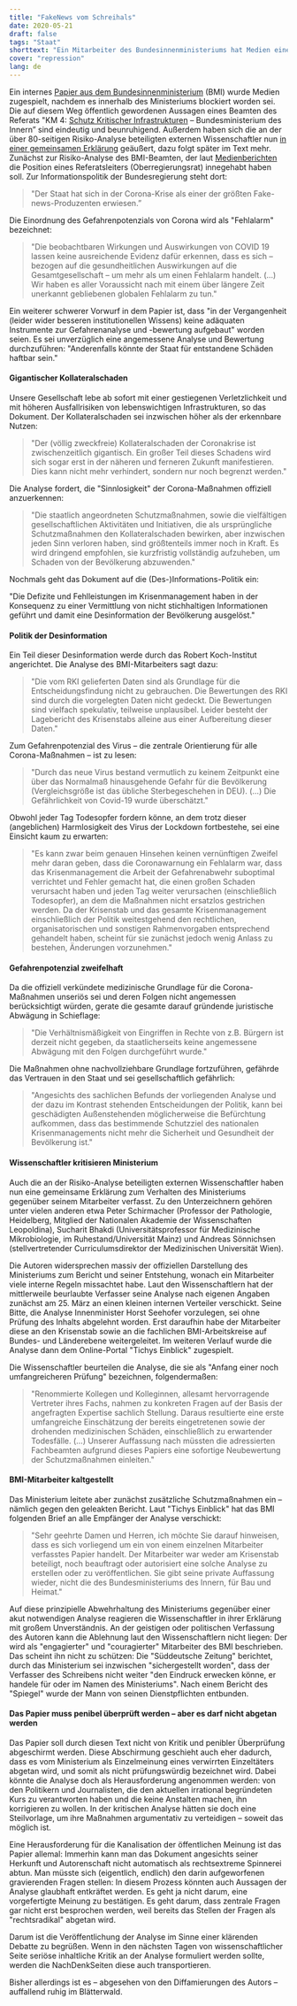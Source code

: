 ```yaml
---
title: "FakeNews vom Schreihals"
date: 2020-05-21
draft: false
tags: "Staat"
shorttext: "Ein Mitarbeiter des Bundesinnenministeriums hat Medien eine brisante Analyse zugespielt: Demnach ist die Corona-Krise ein Fehlalarm, eine besondere Gefahr bestand zu keinem Zeitpunkt."
cover: "repression"
lang: de
---
```


Ein internes [Papier aus dem Bundesinnenministerium](/static/downloads/Dokument93.pdf "KM4 Analyse des Krisenmanagements") (BMI) wurde Medien zugespielt, nachdem es innerhalb des Ministeriums blockiert worden sei. Die auf diesem Weg öffentlich gewordenen Aussagen eines Beamten des Referats "KM 4: [Schutz Kritischer Infrastrukturen](/static/downloads/kritis.pdf "Nationale Strategie zum Schutz Kritischer Infrastrukturen") – Bundesministerium des Innern” sind eindeutig und beunruhigend. Außerdem haben sich die an der über 80-seitigen Risiko-Analyse beteiligten externen Wissenschaftler nun [in einer gemeinsamen Erklärung](https://www.altersdiskriminierung.de/themen/artikel.php?id=11310 "Pressemitteilung der externen Experten des Corona-Papiers aus dem Bundesministerium / Info von BMI Mitarbeitern") geäußert, dazu folgt später im Text mehr. Zunächst zur Risiko-Analyse des BMI-Beamten, der laut [Medienberichten](https://deutsch.rt.com/inland/102356-bundespressekonferenz-zu-analyse-aus-bmi-corona-war-fehlalarm/ "Waren Corona-Maßnahmen Fehlalarm? – Bundespressekonferenz zur Analyse aus Bundesinnenministerium") die Position eines Referatsleiters (Oberregierungsrat) innegehabt haben soll. Zur Informationspolitik der Bundesregierung steht dort:

> "Der Staat hat sich in der Corona-Krise als einer der größten Fake-news-Produzenten erwiesen.”

Die Einordnung des Gefahrenpotenzials von Corona wird als "Fehlalarm" bezeichnet:

> "Die beobachtbaren Wirkungen und Auswirkungen von COVID 19 lassen keine ausreichende Evidenz dafür erkennen, dass es sich – bezogen auf die gesundheitlichen Auswirkungen auf die Gesamtgesellschaft – um mehr als um einen Fehlalarm handelt. (…) Wir haben es aller Voraussicht nach mit einem über längere Zeit unerkannt gebliebenen globalen Fehlalarm zu tun."

Ein weiterer schwerer Vorwurf in dem Papier ist, dass "in der Vergangenheit (leider wider besseren institutionellen Wissens) keine adäquaten Instrumente zur Gefahrenanalyse und -bewertung aufgebaut" worden seien. Es sei unverzüglich eine angemessene Analyse und Bewertung durchzuführen: "Anderenfalls könnte der Staat für entstandene Schäden haftbar sein."

#### Gigantischer Kollateralschaden

Unsere Gesellschaft lebe ab sofort mit einer gestiegenen Verletzlichkeit und mit höheren Ausfallrisiken von lebenswichtigen Infrastrukturen, so das Dokument. Der Kollateralschaden sei inzwischen höher als der erkennbare Nutzen:

> "Der (völlig zweckfreie) Kollateralschaden der Coronakrise ist zwischenzeitlich gigantisch. Ein großer Teil dieses Schadens wird sich sogar erst in der näheren und ferneren Zukunft manifestieren. Dies kann nicht mehr verhindert, sondern nur noch begrenzt werden."

Die Analyse fordert, die "Sinnlosigkeit" der Corona-Maßnahmen offiziell anzuerkennen:

> "Die staatlich angeordneten Schutzmaßnahmen, sowie die vielfältigen gesellschaftlichen Aktivitäten und Initiativen, die als ursprüngliche Schutzmaßnahmen den Kollateralschaden bewirken, aber inzwischen jeden Sinn verloren haben, sind größtenteils immer noch in Kraft. Es wird dringend empfohlen, sie kurzfristig vollständig aufzuheben, um Schaden von der Bevölkerung abzuwenden."

Nochmals geht das Dokument auf die (Des-)Informations-Politik ein:

"Die Defizite und Fehlleistungen im Krisenmanagement haben in der Konsequenz zu einer Vermittlung von nicht stichhaltigen Informationen geführt und damit eine Desinformation der Bevölkerung ausgelöst."

#### Politik der Desinformation

Ein Teil dieser Desinformation werde durch das Robert Koch-Institut angerichtet. Die Analyse des BMI-Mitarbeiters sagt dazu:

> "Die vom RKI gelieferten Daten sind als Grundlage für die Entscheidungsfindung nicht zu gebrauchen. Die Bewertungen des RKI sind durch die vorgelegten Daten nicht gedeckt. Die Bewertungen sind vielfach spekulativ, teilweise unplausibel. Leider besteht der Lagebericht des Krisenstabs alleine aus einer Aufbereitung dieser Daten."

Zum Gefahrenpotenzial des Virus – die zentrale Orientierung für alle Corona-Maßnahmen – ist zu lesen:

> "Durch das neue Virus bestand vermutlich zu keinem Zeitpunkt eine über das Normalmaß hinausgehende Gefahr für die Bevölkerung (Vergleichsgröße ist das übliche Sterbegeschehen in DEU). (…) Die Gefährlichkeit von Covid-19 wurde überschätzt."

Obwohl jeder Tag Todesopfer fordern könne, an dem trotz dieser (angeblichen) Harmlosigkeit des Virus der Lockdown fortbestehe, sei eine Einsicht kaum zu erwarten:

> "Es kann zwar beim genauen Hinsehen keinen vernünftigen Zweifel mehr daran geben, dass die Coronawarnung ein Fehlalarm war, dass das Krisenmanagement die Arbeit der Gefahrenabwehr suboptimal verrichtet und Fehler gemacht hat, die einen großen Schaden verursacht haben und jeden Tag weiter verursachen (einschließlich Todesopfer), an dem die Maßnahmen nicht ersatzlos gestrichen werden. Da der Krisenstab und das gesamte Krisenmanagement einschließlich der Politik weitestgehend den rechtlichen, organisatorischen und sonstigen Rahmenvorgaben entsprechend gehandelt haben, scheint für sie zunächst jedoch wenig Anlass zu bestehen, Änderungen vorzunehmen."

#### Gefahrenpotenzial zweifelhaft

Da die offiziell verkündete medizinische Grundlage für die Corona-Maßnahmen unseriös sei und deren Folgen nicht angemessen berücksichtigt würden, gerate die gesamte darauf gründende juristische Abwägung in Schieflage:

> "Die Verhältnismäßigkeit von Eingriffen in Rechte von z.B. Bürgern ist derzeit nicht gegeben, da staatlicherseits keine angemessene Abwägung mit den Folgen durchgeführt wurde."

Die Maßnahmen ohne nachvollziehbare Grundlage fortzuführen, gefährde das Vertrauen in den Staat und sei gesellschaftlich gefährlich:

> "Angesichts des sachlichen Befunds der vorliegenden Analyse und der dazu im Kontrast stehenden Entscheidungen der Politik, kann bei geschädigten Außenstehenden möglicherweise die Befürchtung aufkommen, dass das bestimmende Schutzziel des nationalen Krisenmanagements nicht mehr die Sicherheit und Gesundheit der Bevölkerung ist."

#### Wissenschaftler kritisieren Ministerium

Auch die an der Risiko-Analyse beteiligten externen Wissenschaftler haben nun eine gemeinsame Erklärung zum Verhalten des Ministeriums gegenüber seinem Mitarbeiter verfasst. Zu den Unterzeichnern gehören unter vielen anderen etwa Peter Schirmacher (Professor der Pathologie, Heidelberg, Mitglied der Nationalen Akademie der Wissenschaften Leopoldina), Sucharit Bhakdi (Universitätsprofessor für Medizinische Mikrobiologie, im Ruhestand/Universität Mainz) und Andreas Sönnichsen (stellvertretender Curriculumsdirektor der Medizinischen Universität Wien).

Die Autoren widersprechen massiv der offiziellen Darstellung des Ministeriums zum Bericht und seiner Entstehung, wonach ein Mitarbeiter viele interne Regeln missachtet habe. Laut den Wissenschaftlern hat der mittlerweile beurlaubte Verfasser seine Analyse nach eigenen Angaben zunächst am 25. März an einen kleinen internen Verteiler verschickt. Seine Bitte, die Analyse Innenminister Horst Seehofer vorzulegen, sei ohne Prüfung des Inhalts abgelehnt worden. Erst daraufhin habe der Mitarbeiter diese an den Krisenstab sowie an die fachlichen BMI-Arbeitskreise auf Bundes- und Länderebene weitergeleitet. Im weiteren Verlauf wurde die Analyse dann dem Online-Portal "Tichys Einblick" zugespielt.

Die Wissenschaftler beurteilen die Analyse, die sie als "Anfang einer noch umfangreicheren Prüfung" bezeichnen, folgendermaßen:

> "Renommierte Kollegen und Kolleginnen, allesamt hervorragende Vertreter ihres Fachs, nahmen zu konkreten Fragen auf der Basis der angefragten Expertise sachlich Stellung. Daraus resultierte eine erste umfangreiche Einschätzung der bereits eingetretenen sowie der drohenden medizinischen Schäden, einschließlich zu erwartender Todesfälle. (…) Unserer Auffassung nach müssten die adressierten Fachbeamten aufgrund dieses Papiers eine sofortige Neubewertung der Schutzmaßnahmen einleiten."

#### BMI-Mitarbeiter kaltgestellt

Das Ministerium leitete aber zunächst zusätzliche Schutzmaßnahmen ein – nämlich gegen den geleakten Bericht. Laut "Tichys Einblick" hat das BMI folgenden Brief an alle Empfänger der Analyse verschickt:

> "Sehr geehrte Damen und Herren,
> ich möchte Sie darauf hinweisen, dass es sich vorliegend um ein von einem einzelnen Mitarbeiter verfasstes Papier handelt. Der Mitarbeiter war weder am Krisenstab beteiligt, noch beauftragt oder autorisiert eine solche Analyse zu erstellen oder zu veröffentlichen. Sie gibt seine private Auffassung wieder, nicht die des Bundesministeriums des Innern, für Bau und Heimat."

Auf diese prinzipielle Abwehrhaltung des Ministeriums gegenüber einer akut notwendigen Analyse reagieren die Wissenschaftler in ihrer Erklärung mit großem Unverständnis. An der geistigen oder politischen Verfassung des Autoren kann die Ablehnung laut den Wissenschaftlern nicht liegen: Der wird als "engagierter" und "couragierter" Mitarbeiter des BMI beschrieben. Das scheint ihn nicht zu schützen: Die "Süddeutsche Zeitung" berichtet, durch das Ministerium sei inzwischen "sichergestellt worden", dass der Verfasser des Schreibens nicht weiter "den Eindruck erwecken könne, er handele für oder im Namen des Ministeriums". Nach einem Bericht des "Spiegel" wurde der Mann von seinen Dienstpflichten entbunden.

#### Das Papier muss penibel überprüft werden – aber es darf nicht abgetan werden

Das Papier soll durch diesen Text nicht von Kritik und penibler Überprüfung abgeschirmt werden. Diese Abschirmung geschieht auch eher dadurch, dass es vom Ministerium als Einzelmeinung eines verwirrten Einzeltäters abgetan wird, und somit als nicht prüfungswürdig bezeichnet wird. Dabei könnte die Analyse doch als Herausforderung angenommen werden: von den Politikern und Journalisten, die den aktuellen irrational begründeten Kurs zu verantworten haben und die keine Anstalten machen, ihn korrigieren zu wollen. In der kritischen Analyse hätten sie doch eine Steilvorlage, um ihre Maßnahmen argumentativ zu verteidigen – soweit das möglich ist.

Eine Herausforderung für die Kanalisation der öffentlichen Meinung ist das Papier allemal: Immerhin kann man das Dokument angesichts seiner Herkunft und Autorenschaft nicht automatisch als rechtsextreme Spinnerei abtun. Man müsste sich (eigentlich, endlich) den darin aufgeworfenen gravierenden Fragen stellen: In diesem Prozess könnten auch Aussagen der Analyse glaubhaft entkräftet werden. Es geht ja nicht darum, eine vorgefertigte Meinung zu bestätigen. Es geht darum, dass zentrale Fragen gar nicht erst besprochen werden, weil bereits das Stellen der Fragen als "rechtsradikal" abgetan wird.

Darum ist die Veröffentlichung der Analyse im Sinne einer klärenden Debatte zu begrüßen. Wenn in den nächsten Tagen von wissenschaftlicher Seite seriöse inhaltliche Kritik an der Analyse formuliert werden sollte, werden die NachDenkSeiten diese auch transportieren.

Bisher allerdings ist es – abgesehen von den Diffamierungen des Autors – auffallend ruhig im Blätterwald.
